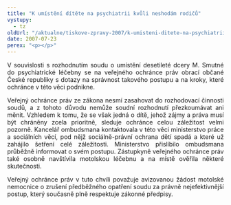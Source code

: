 ```yaml
---
title: "K umístění dítěte na psychiatrii kvůli neshodám rodičů"
vystupy:
  - tz
oldUrl: "/aktualne/tiskove-zpravy-2007/k-umisteni-ditete-na-psychiatrii-kvuli-neshodam-rodicu"
date: 2007-07-23
perex: "<p></p>"
---
```


<!-- imported from the old website -->

<p class="Normln" style="TEXT-ALIGN: justify; MARGIN-TOP: 6pt">V souvislosti s rozhodnutím soudu o umístění desetileté dcery M. Smutné do psychiatrické léčebny se na veřejného ochránce práv obrací občané České republiky s dotazy na správnost takového postupu a na kroky, které ochránce v této věci podnikne.</p><p class="Normln" style="TEXT-ALIGN: justify; MARGIN-TOP: 6pt">Veřejný ochránce práv ze zákona nesmí zasahovat do rozhodovací činnosti soudů, a z tohoto důvodu nemůže soudní rozhodnutí přezkoumávat ani měnit. Vzhledem k tomu, že se však jedná o dítě, jehož zájmy a práva musí být chráněny zcela prioritně, sleduje ochránce celou záležitost velmi pozorně. Kancelář ombudsmana kontaktovala v této věci ministerstvo práce a sociálních věcí, pod nějž sociálně-právní ochrana dětí spadá a které už zahájilo šetření celé záležitosti. Ministerstvo přislíbilo ombudsmana průběžně informovat o svém postupu. Zástupkyně veřejného ochránce práv také osobně navštívila motolskou léčebnu a na místě ověřila některé skutečnosti.</p><p class="Normln" style="TEXT-ALIGN: justify; MARGIN-TOP: 6pt">Veřejný ochránce práv v tuto chvíli považuje avizovanou žádost motolské nemocnice o zrušení předběžného opatření soudu za právně nejefektivnější postup, který současně plně respektuje zákonné předpisy.</p>
